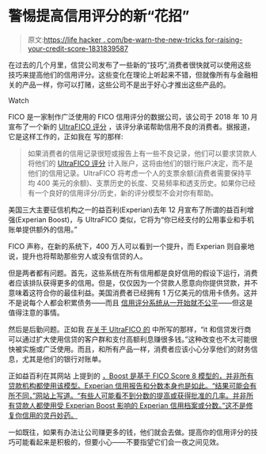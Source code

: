 # 警惕提高信用评分的新“花招”

> 原文:[https://life hacker . com/be-warn-the-new-tricks for-raising-your-credit-score-1831839587](https://lifehacker.com/be-wary-of-new-tricks-for-raising-your-credit-score-1831839587)

在过去的几个月里，信贷公司发布了一些新的“技巧”,消费者很快就可以使用这些技巧来提高他们的信用评分。这些变化在理论上听起来不错，但就像所有与金融相关的产品一样，你可以打赌，这些公司不是出于好心才推出这些产品的。

Watch

FICO 是一家制作广泛使用的 FICO 信用评分的数据公司，该公司于 2018 年 10 月宣布了一个新的 [UltraFICO 评分](https://twocents.lifehacker.com/heres-how-the-new-ultrafico-credit-score-will-work-1829909471) ，该评分承诺帮助信用不良的消费者。据报道，它是这样工作的，正如我在 写的那样:

> 如果消费者的信用记录很短或报告上有一些不良记录，他们可以要求贷款人将他们的 [UltraFICO 评分](https://www.fico.com/ultrafico/) 计入账户，这将由他们的银行账户决定，而不是他们的信用记录。UltraFICO 将考虑一个人的支票余额(消费者需要保持平均 400 美元的余额)、支票历史的长度、交易频率和透支历史。如果你已经有一个良好的信用评分/历史，新的评分模型不会对你有帮助。

美国三大主要征信机构之一的益百利(Experian)去年 12 月宣布了所谓的益百利增强(Experian Boost)，与 UltraFICO 类似，它将为“你已经支付的公用事业和手机账单提供额外的信用。”

FICO 声称，在新的系统下，400 万人可以看到一个提升，而 Experian 则自豪地说，提升也将帮助那些穷人或没有信贷的人。

但是两者都有问题。首先，这些系统在所有信用都是良好信用的假设下运行，消费者应该排队获得更多的信用。但是，仅仅因为一个贷款人愿意向你提供贷款，并不意味着这符合你的最佳利益。美国消费者已经拥有 1 万亿美元的信用卡债务。这并不是说每个人都会积累债务——而且 [信用评分系统从一开始就不公平](https://twocents.lifehacker.com/there-is-no-good-faith-when-it-comes-to-your-credit-sco-1822636556)——但这是值得注意的事情。

然后是后勤问题。正如我 [在关于 UltraFICO 的](https://twocents.lifehacker.com/dont-get-too-excited-about-the-new-ultrafico-credit-sco-1829963998#_ga=2.86245339.255127120.1547475296-1723114163.1524514905) 中所写的那样，“it 和信贷发行商可以通过扩大使用信贷的客户群和支付高额利息赚很多钱。”这种改变也不太可能很快被实施或广泛使用。而且，和所有产品一样，消费者应该小心分享他们的财务信息，尤其是他们的银行对账单。

正如益百利在其网站 上提到的 [，Boost 是基于 FICO Score 8 模型的，并非所有贷款机构都使用该模型。Experian 信用报告和分数本身也是如此。“结果可能会有所不同，”网站上写道。“有些人可能看不到分数的提高或获得批准的几率。并非所有贷款人都使用受 Experian Boost 影响的 Experian 信用档案或分数。”这不是修复你信用的灵丹妙药。](https://www.experian.com/consumer-products/credit-score.html)

一如既往，如果有办法让公司赚更多的钱，他们就会去做。提高你的信用评分的技巧可能看起来是积极的，但要小心——不要指望它们会一夜之间见效。